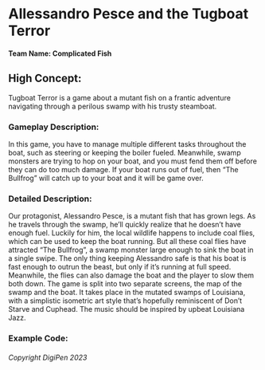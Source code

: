 # Allessandro Pesce and the Tugboat Terror
#### Team Name: Complicated Fish

## High Concept:
Tugboat Terror is a game about a mutant fish on a frantic adventure navigating through 
a perilous swamp with his trusty steamboat.

### Gameplay Description:
In this game, you have to manage multiple different tasks throughout the boat, such 
as steering or keeping the boiler fueled. Meanwhile, swamp monsters are trying to hop 
on your boat, and you must fend them off before they can do too much damage. If your 
boat runs out of fuel, then “The Bullfrog” will catch up to your boat and it will be 
game over.

### Detailed Description:
Our protagonist, Alessandro Pesce, is a mutant fish that has grown legs. As he 
travels through the swamp, he’ll quickly realize that he doesn’t have enough fuel. 
Luckily for him, the local wildlife happens to include coal flies, which can be used 
to keep the boat running. But all these coal flies have attracted “The Bullfrog”, a 
swamp monster large enough to sink the boat in a single swipe. The only thing keeping 
Alessandro safe is that his boat is fast enough to outrun the beast, but only if it’s 
running at full speed. Meanwhile, the flies can also damage the boat and the player 
to slow them both down.
The game is split into two separate screens, the map of the swamp and the boat. It 
takes place in the mutated swamps of Louisiana, with a simplistic isometric art style 
that’s hopefully reminiscent of Don’t Starve and Cuphead. The music should be inspired
by upbeat Louisiana Jazz.


### Example Code:


###### Copyright DigiPen 2023

